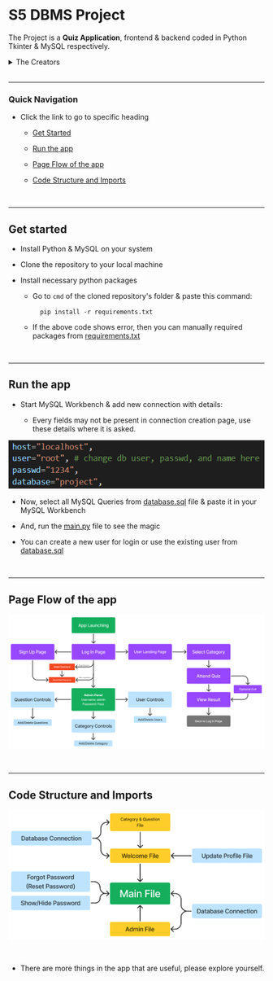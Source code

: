 # S5 DBMS Project
The Project is a **Quiz Application**, frontend & backend coded in Python Tkinter & MySQL respectively. 

<details>
<summary> The Creators </summary>

## We 5 people are the brain, ideators, designers, programmers and testers of this Project

<br>

### Click the names to go to our GitHub Profile

[Ajay T Shaju](https://github.com/004Ajay)

[Judin Augustine](https://github.com/Minddigger07)

[Justin Thomas Jo](https://github.com/Juz-Tom-J)

[Noyal Joseph](https://github.com/StDensity)

[Vishnuprasad KG](https://github.com/VISHNUPRASAD-K-G)

</details>

<br>

---

### Quick Navigation

* Click the link to go to specific heading

  * [Get Started](#Get-Started)

  * [Run the app](#Run-the-app)

  * [Page Flow of the app](#Page-Flow-of-the-app)

  * [Code Structure and Imports](#Code-Structure-and-Imports)

<br>

<!-- ------------------------------------------- -->

---

## Get started

* Install Python & MySQL on your system

* Clone the repository to your local machine 

* Install necessary python packages
    
    * Go to `cmd` of the cloned repository's folder & paste this command:

            pip install -r requirements.txt

    * If the above code shows error, then you can manually required packages from [requirements.txt](https://github.com/004Ajay/DBMS-Project/blob/main/requirements.txt)         

<br>

<!-- ------------------------------------------- -->

---

## Run the app

* Start MySQL Workbench & add new connection with details:

    * Every fields may not be present in connection creation page, use these details where it is asked.

![db image](images/readme_imgs/db%20image.png)

* Now, select all MySQL Queries from [database.sql](https://github.com/004Ajay/DBMS-Project/blob/main/database.sql) file & paste it in your MySQL Workbench

* And, run the [main.py](https://github.com/004Ajay/DBMS-Project/blob/main/main.py) file to see the magic

* You can create a new user for login or use the existing user from [database.sql](https://github.com/004Ajay/DBMS-Project/blob/main/database.sql)

<br>

<!-- ------------------------------------------- -->

---

## Page Flow of the app

![Page Flow](images/readme_imgs/PageFlowDBProject.png)

<br>

<!-- ------------------------------------------- -->

---

## Code Structure and Imports

![Structure & Imports](images/readme_imgs/Imports.png)

<br>

* There are more things in the app that are useful, please explore yourself. 

<!-- ------------------------------------------- -->